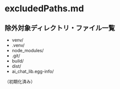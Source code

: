 # excludedPaths.md

## 除外対象ディレクトリ・ファイル一覧

- venv/
- .venv/
- node_modules/
- .git/
- build/
- dist/
- ai_chat_lib.egg-info/

（初期化済み）
